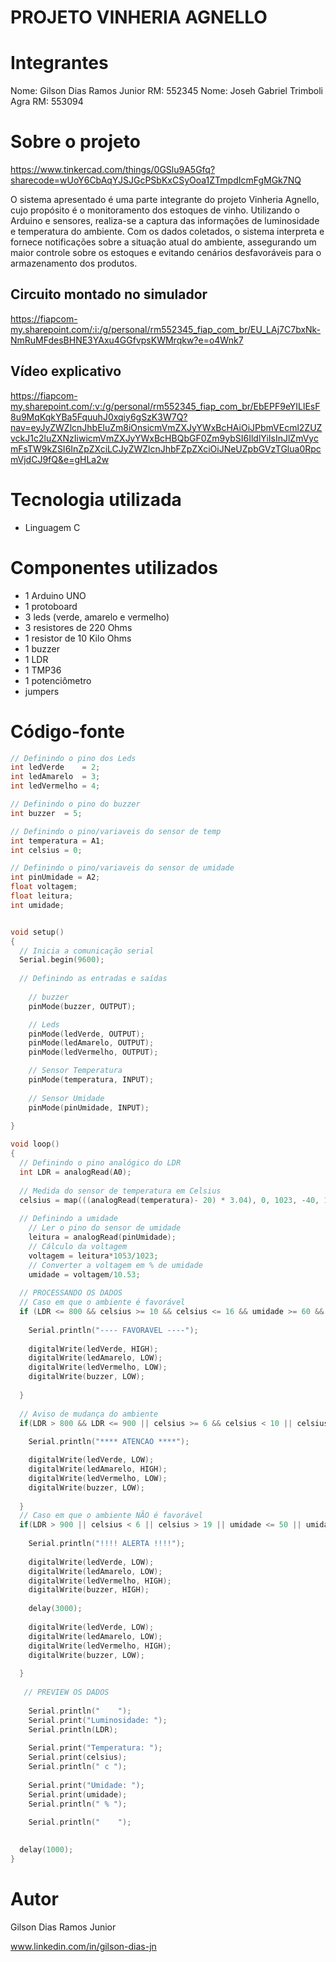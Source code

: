 # PROJETO VINHERIA AGNELLO
# Integrantes
Nome: Gilson Dias Ramos Junior
RM: 552345
Nome: Joseh Gabriel Trimboli Agra
RM: 553094

# Sobre o projeto

https://www.tinkercad.com/things/0GSlu9A5Gfq?sharecode=wUoY6CbAqYJSJGcPSbKxCSyOoa1ZTmpdIcmFgMGk7NQ

O sistema apresentado é uma parte integrante do projeto Vinheria Agnello, cujo propósito é o monitoramento dos estoques de vinho. Utilizando o Arduino e sensores, realiza-se a captura das informações de luminosidade e temperatura do ambiente. Com os dados coletados, o sistema interpreta e fornece notificações sobre a situação atual do ambiente, assegurando um maior controle sobre os estoques e evitando cenários desfavoráveis para o armazenamento dos produtos.

## Circuito montado no simulador
https://fiapcom-my.sharepoint.com/:i:/g/personal/rm552345_fiap_com_br/EU_LAj7C7bxNk-NmRuMFdesBHNE3YAxu4GGfvpsKWMrqkw?e=o4Wnk7

## Vídeo explicativo
https://fiapcom-my.sharepoint.com/:v:/g/personal/rm552345_fiap_com_br/EbEPF9eYILlEsF8u9MqKqkYBa5FquuhJ0xqiy6gSzK3W7Q?nav=eyJyZWZlcnJhbEluZm8iOnsicmVmZXJyYWxBcHAiOiJPbmVEcml2ZUZvckJ1c2luZXNzIiwicmVmZXJyYWxBcHBQbGF0Zm9ybSI6IldlYiIsInJlZmVycmFsTW9kZSI6InZpZXciLCJyZWZlcnJhbFZpZXciOiJNeUZpbGVzTGlua0RpcmVjdCJ9fQ&e=gHLa2w

# Tecnologia utilizada
- Linguagem C

# Componentes utilizados
- 1 Arduino UNO
- 1 protoboard
- 3 leds (verde, amarelo e vermelho)
- 3 resistores de 220 Ohms
- 1 resistor de 10 Kilo Ohms
- 1 buzzer
- 1 LDR
- 1 TMP36
- 1 potenciômetro
- jumpers

# Código-fonte

```c
// Definindo o pino dos Leds
int ledVerde 	= 2;
int ledAmarelo 	= 3;
int ledVermelho = 4;

// Definindo o pino do buzzer
int buzzer 	= 5;

// Definindo o pino/variaveis do sensor de temp
int temperatura = A1;
int celsius = 0;

// Definindo o pino/variaveis do sensor de umidade
int pinUmidade = A2;
float voltagem;
float leitura;
int umidade;


void setup()
{
  // Inicia a comunicação serial
  Serial.begin(9600);
  
  // Definindo as entradas e saídas
  
    // buzzer
    pinMode(buzzer, OUTPUT);

    // Leds
    pinMode(ledVerde, OUTPUT);
    pinMode(ledAmarelo, OUTPUT);
    pinMode(ledVermelho, OUTPUT);

    // Sensor Temperatura
    pinMode(temperatura, INPUT);
  
  	// Sensor Umidade 
  	pinMode(pinUmidade, INPUT);
  
}

void loop()
{
  // Definindo o pino analógico do LDR
  int LDR = analogRead(A0);
  
  // Medida do sensor de temperatura em Celsius
  celsius = map(((analogRead(temperatura)- 20) * 3.04), 0, 1023, -40, 125);
  
  // Definindo a umidade
  	// Ler o pino do sensor de umidade
    leitura = analogRead(pinUmidade);
  	// Cálculo da voltagem
  	voltagem = leitura*1053/1023;
  	// Converter a voltagem em % de umidade
  	umidade = voltagem/10.53;
  
  // PROCESSANDO OS DADOS
  // Caso em que o ambiente é favorável
  if (LDR <= 800 && celsius >= 10 && celsius <= 16 && umidade >= 60 && umidade <= 80){
    
    Serial.println("---- FAVORAVEL ----");
    
    digitalWrite(ledVerde, HIGH);
    digitalWrite(ledAmarelo, LOW);
    digitalWrite(ledVermelho, LOW);
    digitalWrite(buzzer, LOW);
    
  }
  
  // Aviso de mudança do ambiente
  if(LDR > 800 && LDR <= 900 || celsius >= 6 && celsius < 10 || celsius <= 19 && celsius > 16 || umidade < 60 && umidade > 50 || umidade > 80 && umidade < 90){
    
    Serial.println("**** ATENCAO ****");

    digitalWrite(ledVerde, LOW);
    digitalWrite(ledAmarelo, HIGH);
    digitalWrite(ledVermelho, LOW);
    digitalWrite(buzzer, LOW);
    
  }
  // Caso em que o ambiente NÃO é favorável
  if(LDR > 900 || celsius < 6 || celsius > 19 || umidade <= 50 || umidade >= 90){
    
    Serial.println("!!!! ALERTA !!!!");  
    
    digitalWrite(ledVerde, LOW);
    digitalWrite(ledAmarelo, LOW);
    digitalWrite(ledVermelho, HIGH);
    digitalWrite(buzzer, HIGH);
    
    delay(3000);
    
    digitalWrite(ledVerde, LOW);
    digitalWrite(ledAmarelo, LOW);
    digitalWrite(ledVermelho, HIGH);
    digitalWrite(buzzer, LOW);
    
  }
  
   // PREVIEW OS DADOS
      
  	Serial.println("    ");
    Serial.print("Luminosidade: ");
    Serial.println(LDR);
    
    Serial.print("Temperatura: ");
    Serial.print(celsius);
    Serial.println(" c ");
    
    Serial.print("Umidade: ");
    Serial.print(umidade);
    Serial.println(" % ");
    
    Serial.println("    ");

  
  delay(1000);
}
```

# Autor

Gilson Dias Ramos Junior

www.linkedin.com/in/gilson-dias-jn
